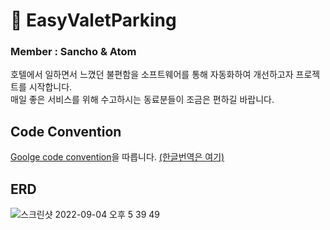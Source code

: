 # :deciduous_tree: EasyValetParking
###  Member : Sancho & Atom
호텔에서 일하면서 느꼈던 불편함을 소프트웨어를 통해 자동화하여 개선하고자 프로젝트를 시작합니다.  
매일 좋은 서비스를 위해 수고하시는 동료분들이 조금은 편하길 바랍니다.  

## Code Convention
[Goolge code convention](https://google.github.io/styleguide/javaguide.html)을 따릅니다.
[(한글번역은 여기)](https://newwisdom.tistory.com/96)

## ERD
![스크린샷 2022-09-04 오후 5 39 49](https://user-images.githubusercontent.com/78134917/188305084-caa91b83-7dfc-43a5-978d-b67f1e807725.png)
